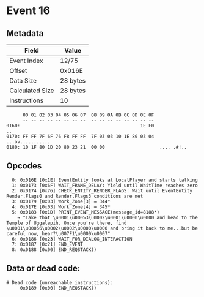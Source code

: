 # Event 16

## Metadata

| Field           | Value    |
|-----------------|----------|
| Event Index     | 12/75    |
| Offset          | 0x016E   |
| Data Size       | 28 bytes |
| Calculated Size | 28 bytes |
| Instructions    | 10       |

```
      00 01 02 03 04 05 06 07  08 09 0A 0B 0C 0D 0E 0F
      -- -- -- -- -- -- -- --  -- -- -- -- -- -- -- --
0160:                                            1E F0                ..
0170: FF FF 7F 6F 76 F8 FF FF  7F 03 03 10 1E 80 03 04  ...ov...........
0180: 10 1F 80 1D 20 80 23 21  00 00                    .... .#!..      
```

## Opcodes

```
  0: 0x016E [0x1E] EventEntity looks at LocalPlayer and starts talking
  1: 0x0173 [0x6F] WAIT_FRAME_DELAY: Yield until WaitTime reaches zero
  2: 0x0174 [0x76] CHECK_ENTITY_RENDER_FLAGS: Wait until EventEntity Render.Flags0 and Render.Flags3 conditions are met
  3: 0x0179 [0x03] Work_Zone[3] = 344*
  4: 0x017E [0x03] Work_Zone[4] = 345*
  5: 0x0183 [0x1D] PRINT_EVENT_MESSAGE(message_id=8188*)
    → "Take that \u0001\u00053\u0002\u0001\u0000\u0000 and head to the Temple of Uggalepih. Once you're there, find \u0001\u00056\u0002\u0002\u0000\u0000 and bring it back to me...but be careful now, hear?\u007F1\u0000\u0007"
  6: 0x0186 [0x23] WAIT_FOR_DIALOG_INTERACTION
  7: 0x0187 [0x21] END_EVENT
  8: 0x0188 [0x00] END_REQSTACK()
```

## Data or dead code:

```
# Dead code (unreachable instructions):
     0x0189 [0x00] END_REQSTACK()
```